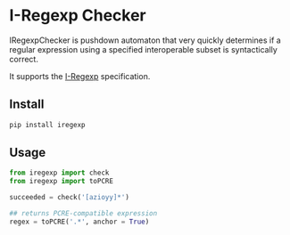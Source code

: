# I-Regexp Checker

IRegexpChecker is pushdown automaton that very quickly determines if a regular expression using a specified interoperable subset is syntactically correct.

It supports the [I-Regexp](https://ietf-wg-jsonpath.github.io/iregexp/draft-ietf-jsonpath-iregexp.html) specification.

## Install

```sh
pip install iregexp
```

## Usage

```python
from iregexp import check
from iregexp import toPCRE

succeeded = check('[azioyy]*')

## returns PCRE-compatible expression
regex = toPCRE('.*', anchor = True)
```
